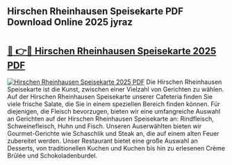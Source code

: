## Hirschen Rheinhausen Speisekarte PDF Download Online 2025 jyraz

# <h2><a href="http://gc8n2m.nevu.top/?p=Hirschen+Rheinhausen+Speisekarte">🔗 👉🔴 Hirschen Rheinhausen Speisekarte 2025 PDF</a></h2>

[![Hirschen Rheinhausen Speisekarte 2025 PDF](https://i.imgur.com/dBaPXMq.png)](http://gc8n2m.nevu.top/?p=Hirschen+Rheinhausen+Speisekarte)
Die Hirschen Rheinhausen Speisekarte ist die Kunst, zwischen einer Vielzahl von Gerichten zu wählen. Auf der Hirschen Rheinhausen Speisekarte unserer Cafeteria finden Sie viele frische Salate, die Sie in einem speziellen Bereich finden können. Für diejenigen, die Fleisch bevorzugen, bieten wir eine umfangreiche Auswahl an Gerichten auf der Hirschen Rheinhausen Speisekarte an: Rindfleisch, Schweinefleisch, Huhn und Fisch. Unseren Auserwählten bieten wir Gourmet-Gerichte wie Schaschlik und Steak an, die auf einem alten Feuer zubereitet werden. Unser Restaurant bietet eine große Auswahl an Desserts, von traditionellen Kuchen und Kuchen bis hin zu erlesenen Crème Brûlée und Schokoladenburdel.

